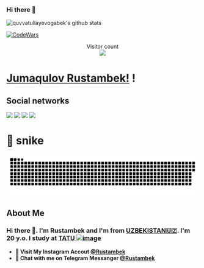 ### Hi there 👋


![quvvatullayevogabek's github stats](https://github-readme-stats.vercel.app/api?username=rystambek&show_icons=true&theme=tokyonight)

[![CodeWars](https://www.codewars.com/users/Rustambek2003/badges/large)]([https://www.codewars.com/users/rustambek2003(https://www.codewars.com/users/rustambek2003))

<p align="center"> 
  Visitor count<br>
  <img src="https://profile-counter.glitch.me/rustambek2003/count.svg" />
</p>

# [Jumaqulov Rustambek!](rustambekjumaqulov@gmail.com) !

## Social networks
<a href="https://github.com/Rustambek2003"><img src="https://img.shields.io/badge/github-000?style=for-the-badge&logo=github&logoColor=white"/></a>
<a href="https://instagram.com/rystambek_7l7"><img src="https://img.shields.io/badge/instagram-D1001F?style=for-the-badge&logo=instagram&logoColor=white"/></a>
<a href="https://t.me/musulmon17"><img src="https://img.shields.io/badge/Telegram-2CA5E0?style=for-the-badge&logo=telegram&logoColor=white"/></a>
<a href="https://www.codewars.com/users/Rustambek2003/"><img src="https://img.shields.io/badge/codewars-DD915F?style=for-the-badge&logo=codewars&logoColor=white"/></a>
<!-- <a href="[https://www.sololearn.com/profile/27804078]"><img src="https://img.shields.io/badge/sololearn-10397c?style=for-the-badge&logo=sololearn&logoColor=white"/></a> -->
<!-- <a href="https://gitlab.com/quvvatullayev/"><img src="https://img.shields.io/badge/gitlab-FF6600?style=for-the-badge&logo=gitlab&logoColor=white"/></a></a> -->


# 🐍 snike 

<a href=#><img src="snike.svg"></a>

<!-- ## Language and TOOLS

[![My Skills](https://skillicons.dev/icons?i=bootstrap,css,discord,flask,github,gitlab,heroku,html,instagram,js,jquery,linux,md,py,sass,vscode)](https://skillicons.dev) -->


## About Me

### Hi there 👋. I'm Rustambek and I'm from [UZBEKISTAN🇺🇿](https://en.wikipedia.org/wiki/Uzbekistan). I'm 20 y.o. I study at [TATU ![image](https://user-images.githubusercontent.com/105332906/206888050-f68457da-1397-4adb-b063-d0c73ba28c67.png)](https://tuit.uz/)


- **🔴 Visit My Instagram Accout [@Rustambek](https://www.instagram.com/rystambek_7l7/)**
- **🔵 Chat with me on Telegram Messanger [@Rustambek](https://t.me/musulmon17)**